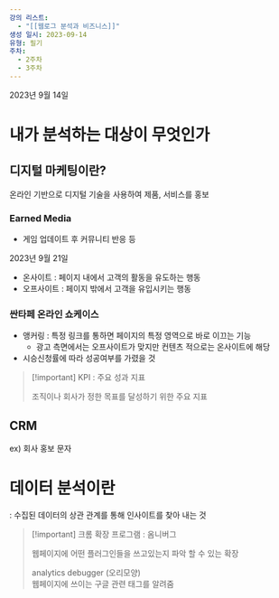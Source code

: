 ```yaml
---
강의 리스트:
  - "[[웹로그 분석과 비즈니스]]"
생성 일시: 2023-09-14
유형: 필기
주차:
  - 2주차
  - 3주차
---
```

2023년 9월 14일

# 내가 분석하는 대상이 무엇인가

## 디지털 마케팅이란?

온라인 기반으로 디지털 기술을 사용하여 제품, 서비스를 홍보

### Earned Media

- 게임 업데이트 후 커뮤니티 반응 등

  

2023년 9월 21일

- 온사이트 : 페이지 내에서 고객의 활동을 유도하는 행동
- 오프사이트 : 페이지 밖에서 고객을 유입시키는 행동

  

### 싼타페 온라인 쇼케이스

- 앵커링 : 특정 링크를 통하면 페이지의 특정 영역으로 바로 이끄는 기능
    - 광고 측면에서는 오프사이트가 맞지만 컨텐츠 적으로는 온사이트에 해당
- 시승신청률에 따라 성공여부를 가렸을 것

  

> [!important] KPI : 주요 성과 지표
> 
>   
> 조직이나 회사가 정한 목표를 달성하기 위한 주요 지표  

  

## CRM

ex) 회사 홍보 문자

  

# 데이터 분석이란

: 수집된 데이터의 상관 관계를 통해 인사이트를 찾아 내는 것

  

> [!important] 크롬 확장 프로그램 : 옴니버그
> 
>   
> 웹페이지에 어떤 플러그인들을 쓰고있는지 파악 할 수 있는 확장  
>   
> analytics debugger (오리모양)  
> 웹페이지에 쓰이는 구글 관련 태그를 알려줌